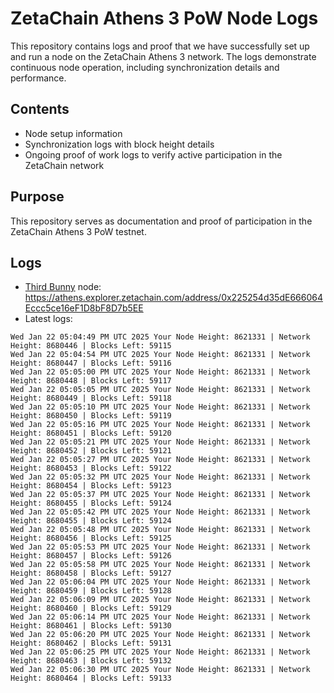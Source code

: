 # ZetaChain Athens 3 PoW Node Logs
This repository contains logs and proof that we have successfully set up and run a node on the ZetaChain Athens 3 network. The logs demonstrate continuous node operation, including synchronization details and performance.

## Contents
- Node setup information
- Synchronization logs with block height details
- Ongoing proof of work logs to verify active participation in the ZetaChain network

## Purpose
This repository serves as documentation and proof of participation in the ZetaChain Athens 3 PoW testnet.

## Logs

- [Third Bunny](https://thirdbunny.xyz/) node: https://athens.explorer.zetachain.com/address/0x225254d35dE666064Eccc5ce16eF1D8bF8D7b5EE
- Latest logs:
```
Wed Jan 22 05:04:49 PM UTC 2025 Your Node Height: 8621331 | Network Height: 8680446 | Blocks Left: 59115
Wed Jan 22 05:04:54 PM UTC 2025 Your Node Height: 8621331 | Network Height: 8680447 | Blocks Left: 59116
Wed Jan 22 05:05:00 PM UTC 2025 Your Node Height: 8621331 | Network Height: 8680448 | Blocks Left: 59117
Wed Jan 22 05:05:05 PM UTC 2025 Your Node Height: 8621331 | Network Height: 8680449 | Blocks Left: 59118
Wed Jan 22 05:05:10 PM UTC 2025 Your Node Height: 8621331 | Network Height: 8680450 | Blocks Left: 59119
Wed Jan 22 05:05:16 PM UTC 2025 Your Node Height: 8621331 | Network Height: 8680451 | Blocks Left: 59120
Wed Jan 22 05:05:21 PM UTC 2025 Your Node Height: 8621331 | Network Height: 8680452 | Blocks Left: 59121
Wed Jan 22 05:05:27 PM UTC 2025 Your Node Height: 8621331 | Network Height: 8680453 | Blocks Left: 59122
Wed Jan 22 05:05:32 PM UTC 2025 Your Node Height: 8621331 | Network Height: 8680454 | Blocks Left: 59123
Wed Jan 22 05:05:37 PM UTC 2025 Your Node Height: 8621331 | Network Height: 8680455 | Blocks Left: 59124
Wed Jan 22 05:05:42 PM UTC 2025 Your Node Height: 8621331 | Network Height: 8680455 | Blocks Left: 59124
Wed Jan 22 05:05:48 PM UTC 2025 Your Node Height: 8621331 | Network Height: 8680456 | Blocks Left: 59125
Wed Jan 22 05:05:53 PM UTC 2025 Your Node Height: 8621331 | Network Height: 8680457 | Blocks Left: 59126
Wed Jan 22 05:05:58 PM UTC 2025 Your Node Height: 8621331 | Network Height: 8680458 | Blocks Left: 59127
Wed Jan 22 05:06:04 PM UTC 2025 Your Node Height: 8621331 | Network Height: 8680459 | Blocks Left: 59128
Wed Jan 22 05:06:09 PM UTC 2025 Your Node Height: 8621331 | Network Height: 8680460 | Blocks Left: 59129
Wed Jan 22 05:06:14 PM UTC 2025 Your Node Height: 8621331 | Network Height: 8680461 | Blocks Left: 59130
Wed Jan 22 05:06:20 PM UTC 2025 Your Node Height: 8621331 | Network Height: 8680462 | Blocks Left: 59131
Wed Jan 22 05:06:25 PM UTC 2025 Your Node Height: 8621331 | Network Height: 8680463 | Blocks Left: 59132
Wed Jan 22 05:06:30 PM UTC 2025 Your Node Height: 8621331 | Network Height: 8680464 | Blocks Left: 59133
```
